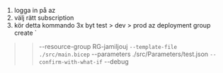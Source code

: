 1. logga in på az
2. välj rätt subscription
3. kör detta kommando 3x byt test > dev > prod
az deployment group create `
>> --resource-group RG-jamiljouj `
>> --template-file ./src/main.bicep `
>> --parameters ./src/Parameters/test.json `
>> --confirm-with-what-if `
>> --debug
